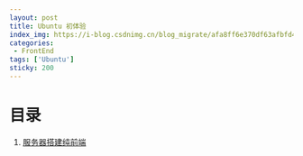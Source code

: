 ```yaml
---
layout: post
title: Ubuntu 初体验
index_img: https://i-blog.csdnimg.cn/blog_migrate/afa8ff6e370df63afbfd4bcf80814ea7.jpeg
categories:
 - FrontEnd
tags: ['Ubuntu']
sticky: 200
---
```


# 目录

1. [服务器搭建纯前端](/blog/Ubuntu/projectServe/)